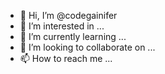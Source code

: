 - 👋 Hi, I’m @codegainifer
- 👀 I’m interested in ...
- 🌱 I’m currently learning ...
- 💞️ I’m looking to collaborate on ...
- 📫 How to reach me ...

<!---
codegainifer/codegainifer is a ✨ special ✨ repository because its `README.md` (this file) appears on your GitHub profile.
You can click the Preview link to take a look at your changes.
--->
